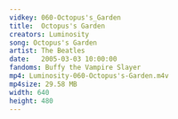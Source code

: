 ```yaml
---
vidkey: 060-Octopus's_Garden
title:  Octopus's Garden
creators: Luminosity
song: Octopus's Garden
artist: The Beatles
date:   2005-03-03 10:00:00
fandoms: Buffy the Vampire Slayer
mp4: Luminosity-060-Octopus's-Garden.m4v
mp4size: 29.58 MB
width: 640
height: 480
---
```



  